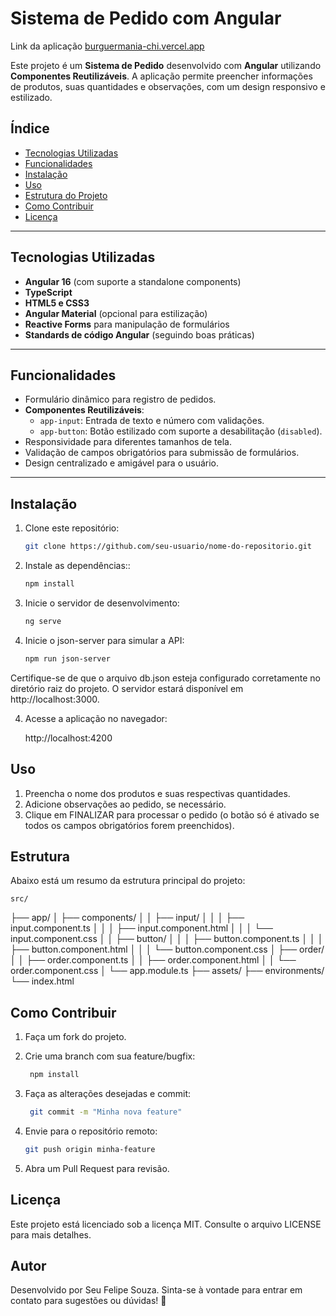 # **Sistema de Pedido com Angular**

Link da aplicação
[burguermania-chi.vercel.app](https://burguermania-chi.vercel.app/)

Este projeto é um **Sistema de Pedido** desenvolvido com **Angular** utilizando **Componentes Reutilizáveis**. A aplicação permite preencher informações de produtos, suas quantidades e observações, com um design responsivo e estilizado.

## **Índice**
- [Tecnologias Utilizadas](#tecnologias-utilizadas)
- [Funcionalidades](#funcionalidades)
- [Instalação](#instalação)
- [Uso](#uso)
- [Estrutura do Projeto](#estrutura-do-projeto)
- [Como Contribuir](#como-contribuir)
- [Licença](#licença)

---

## **Tecnologias Utilizadas**
- **Angular 16** (com suporte a standalone components)
- **TypeScript**
- **HTML5 e CSS3**
- **Angular Material** (opcional para estilização)
- **Reactive Forms** para manipulação de formulários
- **Standards de código Angular** (seguindo boas práticas)

---

## **Funcionalidades**
- Formulário dinâmico para registro de pedidos.
- **Componentes Reutilizáveis**: 
  - `app-input`: Entrada de texto e número com validações.
  - `app-button`: Botão estilizado com suporte a desabilitação (`disabled`).
- Responsividade para diferentes tamanhos de tela.
- Validação de campos obrigatórios para submissão de formulários.
- Design centralizado e amigável para o usuário.

---

## **Instalação**

1. Clone este repositório:
   ```bash
   git clone https://github.com/seu-usuario/nome-do-repositorio.git

2. Instale as dependências::
   ```bash
   npm install

3. Inicie o servidor de desenvolvimento:
   ```bash
   ng serve

4. Inicie o json-server para simular a API:
   ```bash
   npm run json-server

Certifique-se de que o arquivo db.json esteja configurado corretamente no diretório raiz do projeto. O servidor estará disponível em http://localhost:3000.

4. Acesse a aplicação no navegador:

   http://localhost:4200

 ## **Uso**

1. Preencha o nome dos produtos e suas respectivas quantidades.
2. Adicione observações ao pedido, se necessário.
3. Clique em FINALIZAR para processar o pedido (o botão só é ativado se todos os campos obrigatórios forem preenchidos).

 ## **Estrutura**

 Abaixo está um resumo da estrutura principal do projeto:
    
    src/
├── app/
│   ├── components/
│   │   ├── input/
│   │   │   ├── input.component.ts
│   │   │   ├── input.component.html
│   │   │   └── input.component.css
│   │   ├── button/
│   │   │   ├── button.component.ts
│   │   │   ├── button.component.html
│   │   │   └── button.component.css
│   ├── order/
│   │   ├── order.component.ts
│   │   ├── order.component.html
│   │   └── order.component.css
│   └── app.module.ts
├── assets/
├── environments/
└── index.html

 ## **Como Contribuir**

  
1. Faça um fork do projeto.

2. Crie uma branch com sua feature/bugfix:
   ```bash
    npm install

3. Faça as alterações desejadas e commit:
   ```bash
    git commit -m "Minha nova feature"

4. Envie para o repositório remoto:
   ```bash
   git push origin minha-feature

5. Abra um Pull Request para revisão.

   
 ## **Licença**

 Este projeto está licenciado sob a licença MIT. Consulte o arquivo LICENSE para mais detalhes.

  ## **Autor**

Desenvolvido por Seu Felipe Souza.
Sinta-se à vontade para entrar em contato para sugestões ou dúvidas! 🚀


